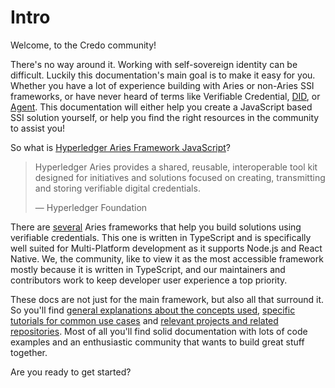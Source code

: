 # Intro

Welcome, to the Credo community!

There's no way around it. Working with self-sovereign identity can be difficult. Luckily this documentation's main goal is to make it easy for you. Whether you have a lot of experience building with Aries or non-Aries SSI frameworks, or have never heard of terms like Verifiable Credential, [DID](./concepts/did-and-didcomm.md), or [Agent](./concepts/agents.md). This documentation will either help you create a JavaScript based SSI solution yourself, or help you find the right resources in the community to assist you!

So what is [Hyperledger Aries Framework JavaScript](https://github.com/hyperledger/aries-framework-javascript)?

> Hyperledger Aries provides a shared, reusable, interoperable tool kit designed for initiatives and solutions focused on creating, transmitting and storing verifiable digital credentials.
>
> — Hyperledger Foundation

There are [several](https://wiki.hyperledger.org/display/ARIES) Aries frameworks that help you build solutions using verifiable credentials. This one is written in TypeScript and is specifically well suited for Multi-Platform development as it supports Node.js and React Native. We, the community, like to view it as the most accessible framework mostly because it is written in TypeScript, and our maintainers and contributors work to keep developer user experience a top priority.

These docs are not just for the main framework, but also all that surround it. So you'll find [general explanations about the concepts used](./concepts/index.md), [specific tutorials for common use cases](./tutorials/index.md) and [relevant projects and related repositories](./ecosystem/index.md). Most of all you'll find solid documentation with lots of code examples and an enthusiastic community that wants to build great stuff together.

Are you ready to get started?
